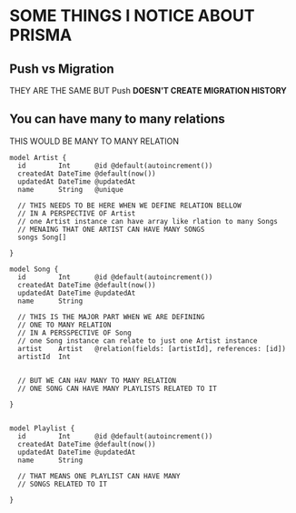 # SOME THINGS I NOTICE ABOUT PRISMA

## Push vs Migration

THEY ARE THE SAME BUT Push **DOESN'T CREATE MIGRATION HISTORY**

## You can have many to many relations

THIS WOULD BE MANY TO MANY RELATION

```prisma
model Artist {
  id        Int      @id @default(autoincrement())
  createdAt DateTime @default(now())
  updatedAt DateTime @updatedAt
  name      String   @unique

  // THIS NEEDS TO BE HERE WHEN WE DEFINE RELATION BELLOW
  // IN A PERSPECTIVE OF Artist
  // one Artist instance can have array like rlation to many Songs
  // MENAING THAT ONE ARTIST CAN HAVE MANY SONGS
  songs Song[]

}

model Song {
  id        Int      @id @default(autoincrement())
  createdAt DateTime @default(now())
  updatedAt DateTime @updatedAt
  name      String
  
  // THIS IS THE MAJOR PART WHEN WE ARE DEFINING
  // ONE TO MANY RELATION
  // IN A PERSSPECTIVE OF Song
  // one Song instance can relate to just one Artist instance
  artist    Artist   @relation(fields: [artistId], references: [id])
  artistId  Int


  // BUT WE CAN HAV MANY TO MANY RELATION
  // ONE SONG CAN HAVE MANY PLAYLISTS RELATED TO IT

}


model Playlist {
  id        Int      @id @default(autoincrement())
  createdAt DateTime @default(now())
  updatedAt DateTime @updatedAt
  name      String

  // THAT MEANS ONE PLAYLIST CAN HAVE MANY
  // SONGS RELATED TO IT

}

```

